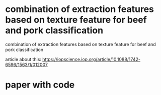 # combination of extraction features based on texture feature for beef and pork classification
combination of extraction features based on texture feature for beef and pork classification

article about this: https://iopscience.iop.org/article/10.1088/1742-6596/1563/1/012007 

<h1> paper with code </h1>
